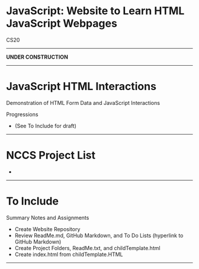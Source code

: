 # JavaScript: Website to Learn HTML JavaScript Webpages
CS20

---

**UNDER CONSTRUCTION**

---

# JavaScript HTML Interactions
Demonstration of HTML Form Data and JavaScript Interactions

Progressions
- (See To Include for draft)

---

# NCCS Project List
- 

---

# To Include

Summary Notes and Assignments
- Create Website Repository
- Review ReadMe.md, GitHub Markdown, and To Do Lists (hyperlink to GitHub Markdown)
- Create Project Folders, ReadMe.txt, and childTemplate.html 
- Create index.html from childTemplate.HTML

---
